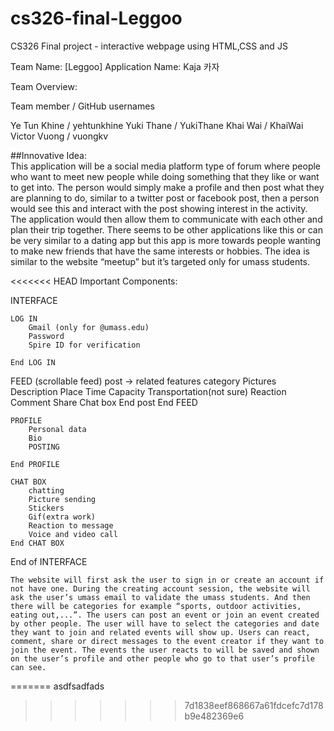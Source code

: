 # cs326-final-Leggoo
CS326 Final project - interactive webpage using HTML,CSS and JS

Team Name: [Leggoo]
Application Name: Kaja 카자

Team Overview:

Team member	/	GitHub usernames 

Ye Tun Khine	/	yehtunkhine
Yuki Thane	/	YukiThane
Khai Wai	/	KhaiWai
Victor Vuong	/	vuongkv


		
##Innovative Idea:  
This application will be a social media platform type of forum where people who want to meet new people while doing something that they like or want to get into. The person would simply make a profile and then post what they are planning to do, similar to a twitter post or facebook post, then a person would see this and interact with the post showing interest in the activity. The application would then allow them to communicate with each other and plan their trip together. There seems to be other applications like this or can be very similar to a dating app but this app is more towards people wanting to make new friends that have the same interests or hobbies.
The idea is similar to the website “meetup” but it’s targeted only for umass students.

<<<<<<< HEAD
Important Components:

INTERFACE

	LOG IN
		Gmail (only for @umass.edu)
		Password 
		Spire ID for verification

	End LOG IN
FEED (scrollable feed)
		post  -> related features category
			Pictures
			Description
				Place
				Time 
				Capacity
				Transportation(not sure)
			Reaction 
Comment
			Share
			Chat box 
		End post
	End FEED
	
	PROFILE
		Personal data
		Bio
		POSTING
			
	End PROFILE

	CHAT BOX
		chatting 
		Picture sending
		Stickers
		Gif(extra work)
		Reaction to message
		Voice and video call
	End CHAT BOX

End of INTERFACE
	


 	The website will first ask the user to sign in or create an account if not have one. During the creating account session, the website will ask the user’s umass email to validate the umass students. And then there will be categories for example “sports, outdoor activities, eating out,...”. The users can post an event or join an event created by other people. The user will have to select the categories and date they want to join and related events will show up. Users can react, comment, share or direct messages to the event creator if they want to join the event. The events the user reacts to will be saved and shown on the user’s profile and other people who go to that user’s profile can see. 


=======
asdfsadfads
>>>>>>> 7d1838eef868667a61fdcefc7d178b9e482369e6
